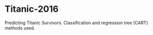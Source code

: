 # Titanic-2016
Predicting Titanic Survivors. Classification and regression tree (CART) methods used. 
